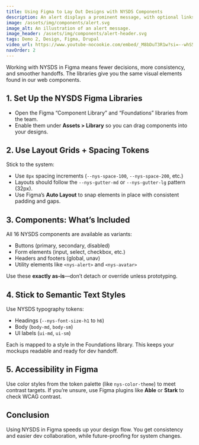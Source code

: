 ```yaml
---
title: Using Figma to Lay Out Designs with NYSDS Components
description: An alert displays a prominent message, with optional links, at the top of the screen.
image: /assets/img/components/alert.svg
image_alt: An illustration of an alert message.
image_header: /assets/img/components/alert-header.svg
tags: Demo 2, Design, Figma, Drupal
video_url: https://www.youtube-nocookie.com/embed/_M8bDuT3R1w?si=--whS5b3I_HB4bqm
navOrder: 2
---
```


Working with NYSDS in Figma means fewer decisions, more consistency, and smoother handoffs. The libraries give you the same visual elements found in our web components.

## 1. Set Up the NYSDS Figma Libraries

- Open the Figma “Component Library” and “Foundations” libraries from the team.
- Enable them under **Assets > Library** so you can drag components into your designs.

## 2. Use Layout Grids + Spacing Tokens

Stick to the system:

- Use `8px` spacing increments (`--nys-space-100`, `--nys-space-200`, etc.)
- Layouts should follow the `--nys-gutter-md` or `--nys-gutter-lg` pattern (32px).
- Use Figma’s **Auto Layout** to snap elements in place with consistent padding and gaps.

## 3. Components: What’s Included

All 16 NYSDS components are available as variants:

- Buttons (primary, secondary, disabled)
- Form elements (input, select, checkbox, etc.)
- Headers and footers (global, unav)
- Utility elements like `<nys-alert>` and `<nys-avatar>`

Use these **exactly as-is**—don’t detach or override unless prototyping.

## 4. Stick to Semantic Text Styles

Use NYSDS typography tokens:

- Headings (`--nys-font-size-h1` to `h6`)
- Body (`body-md`, `body-sm`)
- UI labels (`ui-md`, `ui-sm`)

Each is mapped to a style in the Foundations library. This keeps your mockups readable and ready for dev handoff.

## 5. Accessibility in Figma

Use color styles from the token palette (like `nys-color-theme`) to meet contrast targets. If you’re unsure, use Figma plugins like **Able** or **Stark** to check WCAG contrast.

## Conclusion

Using NYSDS in Figma speeds up your design flow. You get consistency and easier dev collaboration, while future-proofing for system changes.
